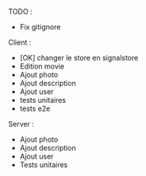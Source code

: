 TODO : 

- Fix gitignore

Client : 
- [OK] changer le store en signalstore
- Edition movie
- Ajout photo
- Ajout description
- Ajout user
- tests unitaires
- tests e2e


Server : 
- Ajout photo
- Ajout description
- Ajout user
- Tests unitaires
